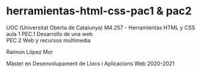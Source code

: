 # herramientas-html-css-pac1 & pac2

UOC (Universitat Oberta de Catalunya)
M4.257 - Herramientas HTML y CSS aula 1
PEC.1 Desarrollo de una web <br /> PEC.2 Web y recursos multimedia


Raimon López Mor


Màster en Desenvolupament de Llocs i Aplicacions Web
2020-2021
